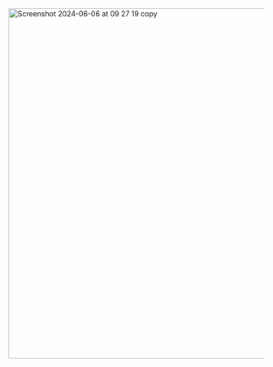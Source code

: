 <img width="690" alt="Screenshot 2024-06-06 at 09 27 19 copy" src="https://github.com/Ghishani/airline_API_LAB/assets/167535866/10da6c1d-01e4-48c8-add1-312028182ac7">
